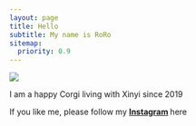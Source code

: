 ```yaml
---
layout: page
title: Hello
subtitle: My name is RoRo
sitemap:
  priority: 0.9
---
```


<div class="img-block">
	<img src="{{ '/assets/img/beach.jpg' | prepend: site.baseurl }}" id="beach">
    
</div>



<div id="describe-text">
	<p>I am a happy Corgi living with Xinyi since 2019</p>
	<p>If you like me, please follow my  <strong> <a href="https://www.instagram.com/corgi_roro/?hl=en"> Instagram</a> </strong> here</p>
</div>